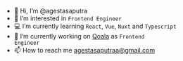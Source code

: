 - 👋 Hi, I’m @agestasaputra
- 👀 I’m interested in <code>Frontend Engineer</code>
- 💻 I’m currently learning <code>React</code>, <code>Vue</code>, <code>Nuxt</code> and <code>Typescript</code>
- 🏢 I’m currently working on [Qoala](https://www.qoala.app/) as <code>Frontend Engineer</code>
- 📫 How to reach me agestasaputraa@gmail.com

<!---
agestasaputra/agestasaputra is a ✨ special ✨ repository because its `README.md` (this file) appears on your GitHub profile.
You can click the Preview link to take a look at your changes.
--->
